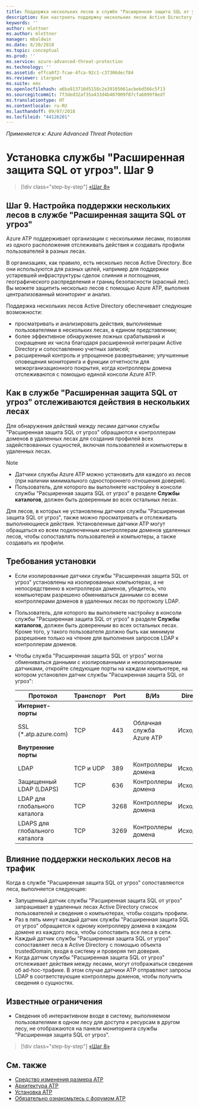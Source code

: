 ```yaml
---
title: Поддержка нескольких лесов в службе "Расширенная защита SQL от угроз" | Документация Майкрософт
description: Как настроить поддержку нескольких лесов Active Directory в службе "Расширенная защита SQL от угроз"
keywords: ''
author: mlottner
ms.author: mlottner
manager: mbaldwin
ms.date: 8/20/2018
ms.topic: conceptual
ms.prod: ''
ms.service: azure-advanced-threat-protection
ms.technology: ''
ms.assetid: effca0f2-fcae-4fca-92c1-c37306decf84
ms.reviewer: itargoet
ms.suite: ems
ms.openlocfilehash: a6ba913710d5158c2e39105061acbebd566c5f13
ms.sourcegitcommit: 7f3ded32af35a433d4b407009f87cfa6099f8edf
ms.translationtype: HT
ms.contentlocale: ru-RU
ms.lasthandoff: 09/07/2018
ms.locfileid: "44126201"
---
```

*Применяется к: Azure Advanced Threat Protection*

# <a name="install-azure-atp---step-9"></a>Установка службы "Расширенная защита SQL от угроз". Шаг 9

>[!div class="step-by-step"]
[«Шаг 8»](install-atp-step8-samr.md)

## <a name="step-9--set-up-azure-advanced-threat-protection-multi-forest-support"></a>Шаг 9.  Настройка поддержки нескольких лесов в службе "Расширенная защита SQL от угроз"

Azure ATP поддерживает организации с несколькими лесами, позволяя из одного расположения отслеживать действия и создавать профили пользователей в разных лесах. 

В организациях, как правило, есть несколько лесов Active Directory. Все они используются для разных целей, например для поддержки устаревшей инфраструктуры сделок слияния и поглощения, географического распределения и границ безопасности (красный лес). Вы можете защитить несколько лесов с помощью Azure ATP, выполняя централизованный мониторинг и анализ.

Поддержка нескольких лесов Active Directory обеспечивает следующие возможности:
-   просматривать и анализировать действия, выполняемые пользователями в нескольких лесах, в едином представлении; 
-   более эффективное обнаружение ложных срабатываний и сокращение их числа благодаря расширенной интеграции Active Directory и сопоставлению учетных записей; 
-   расширенный контроль и упрощенное развертывание; улучшенные оповещения мониторинга и функции отчетности для межорганизационного покрытия, когда контроллеры домена отслеживаются с помощью единой консоли Azure ATP.


## <a name="how-azure-atp-detects-activities-across-multiple-forests"></a>Как в службе "Расширенная защита SQL от угроз" отслеживаются действия в нескольких лесах 

Для обнаружения действий между лесами датчики службы "Расширенная защита SQL от угроз" обращаются к контроллерам доменов в удаленных лесах для создания профилей всех задействованных сущностей, включая пользователей и компьютеры в удаленных лесах. 

> [!NOTE]
> - Датчики службы Azure ATP можно установить для каждого из лесов (при наличии минимального одностороннего отношения доверия).
> - Пользователь, для которого вы выполняете настройку в консоли службы "Расширенная защита SQL от угроз" в разделе **Службы каталогов**, должен быть доверенным во всех остальных лесах.


Для лесов, в которых не установлены датчики службы "Расширенная защита SQL от угроз", также можно просматривать и отслеживать выполняющиеся действия. Установленные датчики ATP могут обращаться ко всем подключенным контроллерам доменов удаленных лесов, чтобы сопоставлять пользователей и компьютеры, а также создавать их профили. 

## <a name="installation-requirements"></a>Требования установки 

-   Если изолированные датчики службы "Расширенная защита SQL от угроз" установлены на изолированных компьютерах, а не непосредственно в контроллерах доменов, убедитесь, что компьютерам разрешено обмениваться данными со всеми контроллерами доменов в удаленных лесах по протоколу LDAP. 
- Пользователь, для которого вы выполняете настройку в консоли службы "Расширенная защита SQL от угроз" в разделе **Службы каталогов**, должен быть доверенным во всех остальных лесах. Кроме того, у такого пользователя должно быть как минимум разрешение только на чтение для выполнения запросов LDAP к контроллерам доменов.

- Чтобы служба "Расширенная защита SQL от угроз" могла обмениваться данными с изолированными и неизолированными датчиками, откройте следующие порты на каждом компьютере, на котором установлен датчик службы "Расширенная защита SQL от угроз":

 
  |Протокол|Транспорт|Port|В/Из|Direction|
  |----|----|----|----|----|
  |**Интернет-порты**||||
  |SSL (*.atp.azure.com)|TCP|443|Облачная служба Azure ATP|Исходящее|
  |**Внутренние порты**||||           
  |LDAP|TCP и UDP|389|Контроллеры домена|Исходящее|
  |Защищенный LDAP (LDAPS)|TCP|636|Контроллеры домена|Исходящее|
  |LDAP для глобального каталога|TCP|3268|Контроллеры домена|Исходящее|
  |LDAPS для глобального каталога|TCP|3269|Контроллеры домена|Исходящее|


## <a name="multi-forest-support-network-traffic-impact"></a>Влияние поддержки нескольких лесов на трафик 

Когда в службе "Расширенная защита SQL от угроз" сопоставляются леса, выполняется следующее:

-   Запущенный датчик службы "Расширенная защита SQL от угроз" запрашивает в удаленных лесах Active Directory список пользователей и сведения о компьютерах, чтобы создать профили.
-   Раз в пять минут каждый датчик службы "Расширенная защита SQL от угроз" обращается к одному контроллеру домена в каждом домене из каждого леса, чтобы сопоставить все леса в сети.
-   Каждый датчик службы "Расширенная защита SQL от угроз" сопоставляет леса в Active Directory с помощью объекта trustedDomain, входя в систему и проверяя тип доверия.
-   Когда датчик службы "Расширенная защита SQL от угроз" отслеживает действия между лесами, могут отображаться сведения об ad-hoc-трафике. В этом случае датчики ATP отправляют запросы LDAP в соответствующие контроллеры доменов, чтобы получить сведения о сущностях. 

## <a name="known-limitations"></a>Известные ограничения
-   Сведения об интерактивном входе в систему, выполняемом пользователями в одном лесу для доступа к ресурсам в другом лесу, не отображаются на панели мониторинга службы "Расширенная защита SQL от угроз".


>[!div class="step-by-step"]
[«Шаг 8»](install-atp-step8-samr.md)


## <a name="see-also"></a>См. также
- [Средство изменения размера ATP](http://aka.ms/aatpsizingtool)
- [Архитектура ATP](atp-architecture.md)
- [Установка ATP](install-atp-step1.md)
- [Обязательно ознакомьтесь с форумом ATP](https://aka.ms/azureatpcommunity)

